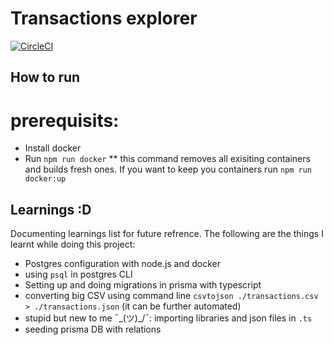 # Transactions explorer
[![CircleCI](https://circleci.com/gh/circleci/circleci-docs.svg?style=shield)](https://circleci.com/gh/MariamMahmoud/<TODO_REPO_NAME>)



## How to run
# prerequisits:
- Install docker
- Run `npm run docker`
** this command removes all exisiting containers and builds fresh ones.
If you want to keep you containers run `npm run docker:up`

## Learnings :D
Documenting learnings list for future refrence. The following are the things I learnt while doing this project:

- Postgres configuration with node.js and docker
- using `psql` in postgres CLI
- Setting up and doing migrations in prisma with typescript
- converting big CSV using command line `csvtojson ./transactions.csv > ./transactions.json` (it can be further automated)
- stupid but new to me ¯\_(ツ)_/¯: importing libraries and json files in `.ts`
- seeding prisma DB with relations